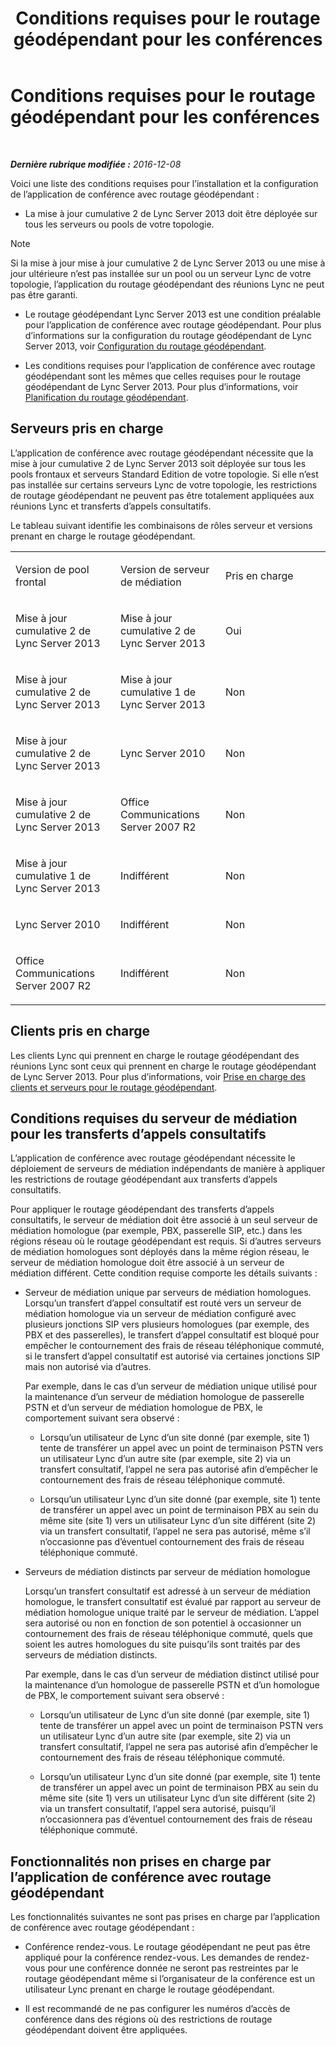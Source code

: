 ﻿---
title: Conditions requises pour le routage géodépendant pour les conférences
TOCTitle: Conditions requises pour le routage géodépendant pour les conférences
ms:assetid: 766d9286-2c34-4faf-bb3e-f0ca478a70cf
ms:mtpsurl: https://technet.microsoft.com/fr-fr/library/Dn362806(v=OCS.15)
ms:contentKeyID: 56269616
ms.date: 12/10/2016
mtps_version: v=OCS.15
ms.translationtype: HT
---

# Conditions requises pour le routage géodépendant pour les conférences

 

_**Dernière rubrique modifiée :** 2016-12-08_

Voici une liste des conditions requises pour l’installation et la configuration de l’application de conférence avec routage géodépendant :

  - La mise à jour cumulative 2 de Lync Server 2013 doit être déployée sur tous les serveurs ou pools de votre topologie.

> [!NOTE]  
> Si la mise à jour mise à jour cumulative 2 de Lync Server 2013 ou une mise à jour ultérieure n’est pas installée sur un pool ou un serveur Lync de votre topologie, l’application du routage géodépendant des réunions Lync ne peut pas être garanti.

  - Le routage géodépendant Lync Server 2013 est une condition préalable pour l’application de conférence avec routage géodépendant. Pour plus d’informations sur la configuration du routage géodépendant de Lync Server 2013, voir [Configuration du routage géodépendant](lync-server-2013-configuring-location-based-routing.md).

  - Les conditions requises pour l’application de conférence avec routage géodépendant sont les mêmes que celles requises pour le routage géodépendant de Lync Server 2013. Pour plus d’informations, voir [Planification du routage géodépendant](lync-server-2013-planning-for-location-based-routing.md).

## Serveurs pris en charge

L’application de conférence avec routage géodépendant nécessite que la mise à jour cumulative 2 de Lync Server 2013 soit déployée sur tous les pools frontaux et serveurs Standard Edition de votre topologie. Si elle n’est pas installée sur certains serveurs Lync de votre topologie, les restrictions de routage géodépendant ne peuvent pas être totalement appliquées aux réunions Lync et transferts d’appels consultatifs.

Le tableau suivant identifie les combinaisons de rôles serveur et versions prenant en charge le routage géodépendant.


<table>
<colgroup>
<col style="width: 33%" />
<col style="width: 33%" />
<col style="width: 33%" />
</colgroup>
<tbody>
<tr class="odd">
<td><p>Version de pool frontal</p></td>
<td><p>Version de serveur de médiation</p></td>
<td><p>Pris en charge</p></td>
</tr>
<tr class="even">
<td><p>Mise à jour cumulative 2 de Lync Server 2013</p></td>
<td><p>Mise à jour cumulative 2 de Lync Server 2013</p></td>
<td><p>Oui</p></td>
</tr>
<tr class="odd">
<td><p>Mise à jour cumulative 2 de Lync Server 2013</p></td>
<td><p>Mise à jour cumulative 1 de Lync Server 2013</p></td>
<td><p>Non</p></td>
</tr>
<tr class="even">
<td><p>Mise à jour cumulative 2 de Lync Server 2013</p></td>
<td><p>Lync Server 2010</p></td>
<td><p>Non</p></td>
</tr>
<tr class="odd">
<td><p>Mise à jour cumulative 2 de Lync Server 2013</p></td>
<td><p>Office Communications Server 2007 R2</p></td>
<td><p>Non</p></td>
</tr>
<tr class="even">
<td><p>Mise à jour cumulative 1 de Lync Server 2013</p></td>
<td><p>Indifférent</p></td>
<td><p>Non</p></td>
</tr>
<tr class="odd">
<td><p>Lync Server 2010</p></td>
<td><p>Indifférent</p></td>
<td><p>Non</p></td>
</tr>
<tr class="even">
<td><p>Office Communications Server 2007 R2</p></td>
<td><p>Indifférent</p></td>
<td><p>Non</p></td>
</tr>
</tbody>
</table>


## Clients pris en charge

Les clients Lync qui prennent en charge le routage géodépendant des réunions Lync sont ceux qui prennent en charge le routage géodépendant de Lync Server 2013. Pour plus d’informations, voir [Prise en charge des clients et serveurs pour le routage géodépendant](lync-server-2013-client-and-server-support-for-location-based-routing.md).

## Conditions requises du serveur de médiation pour les transferts d’appels consultatifs

L’application de conférence avec routage géodépendant nécessite le déploiement de serveurs de médiation indépendants de manière à appliquer les restrictions de routage géodépendant aux transferts d’appels consultatifs.

Pour appliquer le routage géodépendant des transferts d’appels consultatifs, le serveur de médiation doit être associé à un seul serveur de médiation homologue (par exemple, PBX, passerelle SIP, etc.) dans les régions réseau où le routage géodépendant est requis. Si d’autres serveurs de médiation homologues sont déployés dans la même région réseau, le serveur de médiation homologue doit être associé à un serveur de médiation différent. Cette condition requise comporte les détails suivants :

  - Serveur de médiation unique par serveurs de médiation homologues. Lorsqu’un transfert d’appel consultatif est routé vers un serveur de médiation homologue via un serveur de médiation configuré avec plusieurs jonctions SIP vers plusieurs homologues (par exemple, des PBX et des passerelles), le transfert d’appel consultatif est bloqué pour empêcher le contournement des frais de réseau téléphonique commuté, si le transfert d’appel consultatif est autorisé via certaines jonctions SIP mais non autorisé via d’autres.
    
    Par exemple, dans le cas d’un serveur de médiation unique utilisé pour la maintenance d’un serveur de médiation homologue de passerelle PSTN et d’un serveur de médiation homologue de PBX, le comportement suivant sera observé :
    
      - Lorsqu’un utilisateur de Lync d’un site donné (par exemple, site 1) tente de transférer un appel avec un point de terminaison PSTN vers un utilisateur Lync d’un autre site (par exemple, site 2) via un transfert consultatif, l’appel ne sera pas autorisé afin d’empêcher le contournement des frais de réseau téléphonique commuté.
    
      - Lorsqu’un utilisateur Lync d’un site donné (par exemple, site 1) tente de transférer un appel avec un point de terminaison PBX au sein du même site (site 1) vers un utilisateur Lync d’un site différent (site 2) via un transfert consultatif, l’appel ne sera pas autorisé, même s’il n’occasionne pas d’éventuel contournement des frais de réseau téléphonique commuté.

  - Serveurs de médiation distincts par serveur de médiation homologue
    
    Lorsqu’un transfert consultatif est adressé à un serveur de médiation homologue, le transfert consultatif est évalué par rapport au serveur de médiation homologue unique traité par le serveur de médiation. L’appel sera autorisé ou non en fonction de son potentiel à occasionner un contournement des frais de réseau téléphonique commuté, quels que soient les autres homologues du site puisqu’ils sont traités par des serveurs de médiation distincts.
    
    Par exemple, dans le cas d’un serveur de médiation distinct utilisé pour la maintenance d’un homologue de passerelle PSTN et d’un homologue de PBX, le comportement suivant sera observé :
    
      - Lorsqu’un utilisateur de Lync d’un site donné (par exemple, site 1) tente de transférer un appel avec un point de terminaison PSTN vers un utilisateur Lync d’un autre site (par exemple, site 2) via un transfert consultatif, l’appel ne sera pas autorisé afin d’empêcher le contournement des frais de réseau téléphonique commuté.
    
      - Lorsqu’un utilisateur Lync d’un site donné (par exemple, site 1) tente de transférer un appel avec un point de terminaison PBX au sein du même site (site 1) vers un utilisateur Lync d’un site différent (site 2) via un transfert consultatif, l’appel sera autorisé, puisqu’il n’occasionnera pas d’éventuel contournement des frais de réseau téléphonique commuté.

## Fonctionnalités non prises en charge par l’application de conférence avec routage géodépendant

Les fonctionnalités suivantes ne sont pas prises en charge par l’application de conférence avec routage géodépendant :

  - Conférence rendez-vous. Le routage géodépendant ne peut pas être appliqué pour la conférence rendez-vous. Les demandes de rendez-vous pour une conférence donnée ne seront pas restreintes par le routage géodépendant même si l’organisateur de la conférence est un utilisateur Lync prenant en charge le routage géodépendant.

  - Il est recommandé de ne pas configurer les numéros d’accès de conférence dans des régions où des restrictions de routage géodépendant doivent être appliquées.

